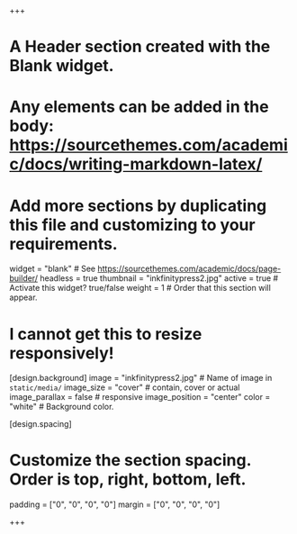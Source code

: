 +++
# A Header section created with the Blank widget.
# Any elements can be added in the body: https://sourcethemes.com/academic/docs/writing-markdown-latex/
# Add more sections by duplicating this file and customizing to your requirements.

widget = "blank"  # See https://sourcethemes.com/academic/docs/page-builder/
headless = true
thumbnail = "inkfinitypress2.jpg"
active = true  # Activate this widget? true/false
weight = 1  # Order that this section will appear.

# I cannot get this to resize responsively! 
[design.background]
  image = "inkfinitypress2.jpg"  # Name of image in `static/media/`
  image_size = "cover" # contain, cover or actual
  image_parallax = false # responsive 
  image_position = "center"
  color = "white" # Background color.
  
[design.spacing]
  # Customize the section spacing. Order is top, right, bottom, left.
  padding = ["0", "0", "0", "0"]
  margin = ["0", "0", "0", "0"] 
  
+++

<!-- 

Image in static (used to set the size of the widget).
I tried to get this to cover the entire width of the screen but 
haven't been able to work it out. It sits in the widget and the 
widget has a margin

-->

<!-- 
{{< figure src="wilhelm-gunkel-6bibCUj3lfA-unsplash.jpg" 
           alt="Typewriter showing text: the best way is to start">}}

{{< figure src="wilhelm-gunkel-6bibCUj3lfA-unsplash.jpg" 
           alt="Typewriter showing text: the best way is to start">}}

![](/media/img/wilhelm-gunkel-6bibCUj3lfA-unsplash.jpg){width = "100%"}
-->

<center>
<img src = "inkfinitypress2.jpg"
     alt = "Inkfinity Press logo"
     style = "width: 100%; max-width: 100%; opacity: 0;">
</center>


<!--
&nbsp;<br/><br/><br/><br/><br/><br/><br/><br/><br/><br/><br/><br/><br/><br/><br/><br/><br/><br/>
-->




















